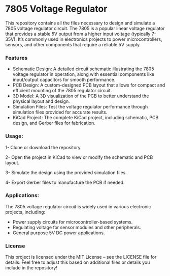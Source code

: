 # 7805 Voltage Regulator
 This repository contains all the files necessary to design and simulate a 7805 voltage regulator circuit. The 7805 is a popular linear voltage regulator that provides a stable 5V output from a higher input voltage (typically 7-35V). It’s commonly used in electronics projects to power microcontrollers, sensors, and other components that require a reliable 5V supply.

### Features
- Schematic Design: A detailed circuit schematic illustrating the 7805 voltage regulator in operation, along with essential components like input/output capacitors for smooth performance.
- PCB Design: A custom-designed PCB layout that allows for compact and efficient mounting of the 7805 regulator circuit.
- 3D Model: A 3D visualization of the PCB to better understand the physical layout and design.
- Simulation Files: Test the voltage regulator performance through simulation files provided for accurate results.
- KiCad Project: The complete KiCad project, including schematic, PCB design, and Gerber files for fabrication.
### Usage:
1- Clone or download the repository.

2- Open the project in KiCad to view or modify the schematic and PCB layout.

3- Simulate the design using the provided simulation files.

4- Export Gerber files to manufacture the PCB if needed.
### Applications:
The 7805 voltage regulator circuit is widely used in various electronic projects, including:

- Power supply circuits for microcontroller-based systems.
- Regulating voltage for sensor modules and other peripherals.
- General purpose 5V DC power applications.
### License
This project is licensed under the MIT License – see the LICENSE file for details.
Feel free to adjust this based on additional files or details you include in the repository!
